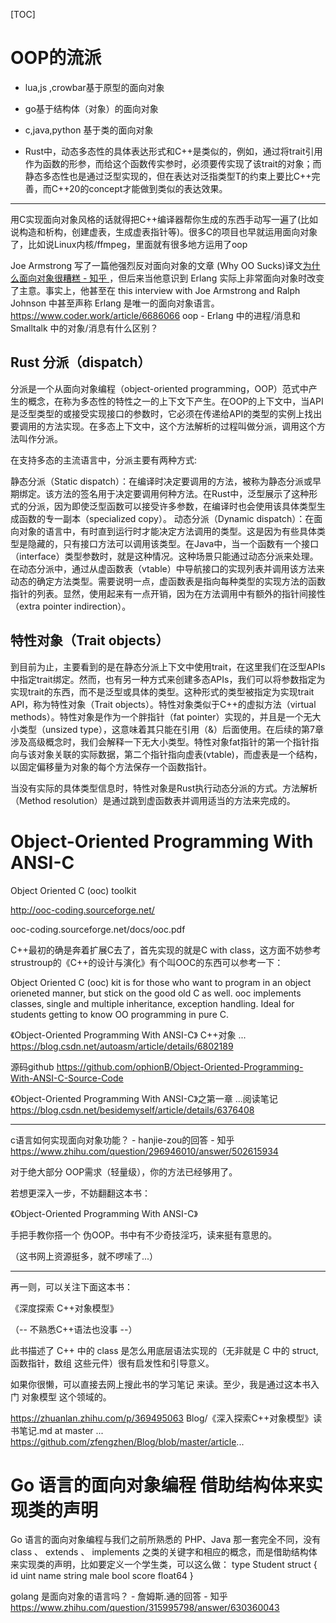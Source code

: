 

[TOC]


# OOP的流派


- lua,js ,crowbar基于原型的面向对象 

- go基于结构体（对象）的面向对象



- c,java,python 基于类的面向对象


- Rust中，动态多态性的具体表达形式和C++是类似的，例如，通过将trait引用作为函数的形参，而给这个函数传实参时，必须要传实现了该trait的对象；而静态多态性也是通过泛型实现的，但在表达对泛指类型T的约束上要比C++完善，而C++20的concept才能做到类似的表达效果。


-------------------------------------------



用C实现面向对象风格的话就得把C++编译器帮你生成的东西手动写一遍了(比如说构造和析构，创建虚表，生成虚表指针等)。很多C的项目也早就运用面向对象了，比如说Linux内核/ffmpeg，里面就有很多地方运用了oop

Joe Armstrong 写了一篇他强烈反对面向对象的文章 (Why OO Sucks)译文[为什么面向对象很糟糕 - 知乎
](https://zhuanlan.zhihu.com/p/25165797)，但后来当他意识到 Erlang 实际上非常面向对象时改变了主意。事实上，他甚至在 this interview with Joe Armstrong and Ralph Johnson 中甚至声称 Erlang 是唯一的面向对象语言。 https://www.coder.work/article/6686066 oop - Erlang 中的进程/消息和 Smalltalk 中的对象/消息有什么区别？

## Rust 分派（dispatch）

分派是一个从面向对象编程（object-oriented programming，OOP）范式中产生的概念，在称为多态性的特性之一的上下文下产生。在OOP的上下文中，当API是泛型类型的或接受实现接口的参数时，它必须在传递给API的类型的实例上找出要调用的方法实现。在多态上下文中，这个方法解析的过程叫做分派，调用这个方法叫作分派。

在支持多态的主流语言中，分派主要有两种方式:

静态分派（Static dispatch）：在编译时决定要调用的方法，被称为静态分派或早期绑定。该方法的签名用于决定要调用何种方法。在Rust中，泛型展示了这种形式的分派，因为即使泛型函数可以接受许多参数，在编译时也会使用该具体类型生成函数的专一副本（specialized copy）。
动态分派（Dynamic dispatch）：在面向对象的语言中，有时直到运行时才能决定方法调用的类型。这是因为有些具体类型是隐藏的，只有接口方法可以调用该类型。在Java中，当一个函数有一个接口（interface）类型参数时，就是这种情况。这种场景只能通过动态分派来处理。在动态分派中，通过从虚函数表（vtable）中导航接口的实现列表并调用该方法来动态的确定方法类型。需要说明一点，虚函数表是指向每种类型的实现方法的函数指针的列表。显然，使用起来有一点开销，因为在方法调用中有额外的指针间接性（extra pointer indirection）。




## 特性对象（Trait objects）

到目前为止，主要看到的是在静态分派上下文中使用trait，在这里我们在泛型APIs中指定trait绑定。然而，也有另一种方式来创建多态APIs，我们可以将参数指定为实现trait的东西，而不是泛型或具体的类型。这种形式的类型被指定为实现trait API，称为特性对象（Trait objects）。特性对象类似于C++的虚拟方法（virtual methods）。特性对象是作为一个胖指针（fat pointer）实现的，并且是一个无大小类型（unsized type），这意味着其只能在引用（&）后面使用。在后续的第7章涉及高级概念时，我们会解释一下无大小类型。特性对象fat指针的第一个指针指向与该对象关联的实际数据，第二个指针指向虚表(vtable)，而虚表是一个结构，以固定偏移量为对象的每个方法保存一个函数指针。

当没有实际的具体类型信息时，特性对象是Rust执行动态分派的方式。方法解析（Method resolution）是通过跳到虚函数表并调用适当的方法来完成的。







# Object-Oriented Programming With ANSI-C





Object Oriented C (ooc) toolkit

http://ooc-coding.sourceforge.net/


ooc-coding.sourceforge.net/docs/ooc.pdf

C++最初的确是奔着扩展C去了，首先实现的就是C with class，这方面不妨参考strustroup的《C++的设计与演化》有个叫OOC的东西可以参考一下：

Object Oriented C (ooc) kit is for those who want to program in an object orieneted manner, but stick on the good old C as well. ooc implements classes, single and multiple inheritance, exception handling. Ideal for students getting to know OO programming in pure C.



《Object-Oriented Programming With ANSI-C》 C++对象 ...
https://blog.csdn.net/autoasm/article/details/6802189

源码github
https://github.com/ophionB/Object-Oriented-Programming-With-ANSI-C-Source-Code


《Object-Oriented Programming With ANSI-C》之第一章 ...阅读笔记
https://blog.csdn.net/besidemyself/article/details/6376408




------------------------------------------------------------------

c语言如何实现面向对象功能？ - hanjie-zou的回答 - 知乎
https://www.zhihu.com/question/296946010/answer/502615934





对于绝大部分 OOP需求（轻量级），你的方法已经够用了。

若想更深入一步，不妨翻翻这本书：

《Object-Oriented Programming With ANSI-C》

手把手教你搭一个 伪OOP。书中有不少奇技淫巧，读来挺有意思的。

（这书网上资源挺多，就不啰嗦了...）



-----------------------



再一则，可以关注下面这本书：

《深度探索 C++对象模型》

（-- 不熟悉C++语法也没事 --）

此书描述了 C++ 中的 class 是怎么用底层语法实现的（无非就是 C 中的 struct, 函数指针，数组 这些元件）很有启发性和引导意义。

如果你很懒，可以直接去网上搜此书的学习笔记 来读。至少，我是通过这本书入门 对象模型 这个领域的。







https://zhuanlan.zhihu.com/p/369495063
Blog/《深入探索C++对象模型》读书笔记.md at master ...
https://github.com/zfengzhen/Blog/blob/master/article...








# Go 语言的面向对象编程 借助结构体来实现类的声明
Go 语言的面向对象编程与我们之前所熟悉的 PHP、Java 那一套完全不同，没有 class 、 extends 、 implements 之类的关键字和相应的概念，而是借助结构体来实现类的声明，比如要定义一个学生类，可以这么做： type Student struct { id uint name string male bool score float64 }

golang 是面向对象的语言吗？ - 詹姆斯.通的回答 - 知乎
https://www.zhihu.com/question/315995798/answer/630360043
























